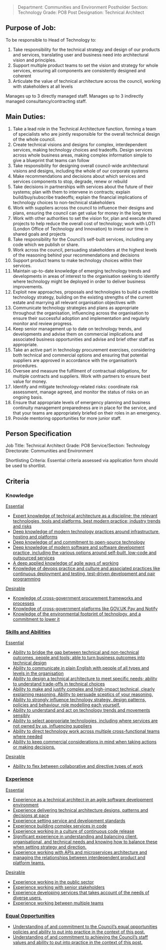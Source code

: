 


>Department: Communities and Environment
>Postholder Section: Technology
>Grade: PO8
>Post Designation: Technical Architect

## Purpose of Job:
To be responsible to Head of Technology to:
1.  Take responsibility for the technical strategy and design of our products and services, translating user and business need into architectural vision and principles.
2.  Support multiple product teams to set the vision and strategy for whole services, ensuring all components are consistently designed and coherent
3.  Articulate the value of technical architecture across the council, working with stakeholders at all levels

Manages up to 3 directly managed staff.
Manages up to 3 indirectly managed consultancy/contracting staff.

## Main Duties:
1.  Take a lead role in the Technical Architecture function, forming a team of specialists who are jointly responsible for the overall technical design of the whole council.
2.  Create technical visions and designs for complex, interdependent services, making technology choices and tradeoffs. Design services across whole business areas, making complex information simple to give a blueprint that teams can follow
3.  Take responsibility for designing overall council-wide architectural visions and designs, including the whole of our corporate systems
4.  Make recommendations and decisions about which services and services components to stop, degrade, renew or rebuild
5.  Take decisions in partnerships with services about the future of their systems; plan with them to intervene in contracts; explain build/buy/subscribe tradeoffs; explain the financial implications of technology choices to non-technical stakeholders
6.  Work with suppliers across the council to influence their designs and plans, ensuring the council can get value for money in the long term
7.  Work with other authorities to set the vision for, plan and execute shared projects to help reduce the overall cost of technology; work with LOTI (London Office of Technology and Innovation) to invest our time in shared goals and projects
8.  Take responsibility for the Council’s self-built services, including any code which we publish or share.
9.  Work across the council, persuading stakeholders at the highest levels of the reasoning behind your recommendations and decisions
10.  Support product teams to make technology choices within their services.
11.  Maintain up-to-date knowledge of emerging technology trends and developments in areas of interest to the organisation seeking to identify where technology might be deployed in order to deliver business improvements.
12.  Exploit new approaches, proposals and technologies to build a credible technology strategy, building on the existing strengths of the current estate and marrying all relevant organisation objectives with
13.  Communicate technology strategies and plans as appropriate throughout the organisation, influencing across the organisation to ensure their successful adoption and implementation and regularly monitor and review progress.
14.  Keep senior management up to date on technology trends, and developments and advise them on commercial implications and associated business opportunities and advise and brief other staff as appropriate.
15.  Take an active part in technology procurement exercises, considering both technical and commercial options and ensuring that potential suppliers are approved in accordance with the organisation’s procedures.
16.  Oversee and measure the fulfilment of contractual obligations, for multiple contracts and suppliers. Work with partners to ensure best value for money.
17.  Identify and mitigate technology-related risks: coordinate risk assessment, manage agreed, and monitor the status of risks on an ongoing basis.
18.  Ensure that appropriate levels of emergency planning and business continuity management preparedness are in place for the service, and that your teams are appropriately briefed on their roles in an emergency.
19.  Provide mentoring opportunities for more junior staff.

## Person Specification
Job Title: Technical Architect
Grade: PO8
Service/Section: Technology
Directorate: Communities and Environment

Shortlisting Criteria: Essential criteria assessed via application form should be used to shortlist.

## Criteria 
### Knowledge
<u>Essential
-   Expert knowledge of technical architecture as a discipline; the relevant technologies, tools and platforms, best modern practice; industry trends and risks
-   Deep knowledge of modern technology practices around infrastructure, hosting and platforms
-   Deep knowledge of and commitment to open-source technology
-   Deep knowledge of modern software and software development practice, including the various options around self-built, low-code and outsourced services
-   A deep applied knowledge of agile ways of working
-   Knowledge of devops practice and culture and associated practices like continuous deployment and testing, test-driven development and pair programming

<u>Desirable
-   Knowledge of cross-government procurement frameworks and processes
-   Knowledge of cross-government platforms like GOV.UK Pay and Notify
- Knowledge of the environmental footprint of technology, and a commitment to lower it

### Skills and Abilities
<u>Essential
-   Ability to bridge the gap between technical and non-technical outcomes, people and tools; able to turn business outcomes into technical design
-   Ability to communicate in plain English with people of all types and levels in the organisation
-   Ability to design a technical architecture to meet specific needs; ability to understand trade-offs in technical choices
-   Ability to make and justify complex and high-impact technical, clearly explaining reasoning. Ability to persuade sceptics of your reasoning.
-   Ability to strongly influence technology strategy, design patterns, policies and behaviour, role modelling each yourself.
-   Ability to understand and act on technology trends and movements sensibly
-   Ability to select appropriate technologies, including where services are not owned by us, influencing suppliers
-   Ability to direct technology work across multiple cross-functional teams where needed
-   Ability to keep commercial considerations in mind when taking actions or making decisions.

<u>Desirable
-   Ability to flex between collaborative and directive types of work

### Experience
<u>Essential
-   Experience as a technical architect in an agile software development environment
-   Experience delivering technical architecture designs, patterns and decisions at pace
-   Experience setting service and development standards
-   Experience building complex services in code
-   Experience working in a culture of continuous code release
-   Significant experience in understanding and balancing client, organisational, and technical needs and knowing how to balance these when setting strategy and direction.
-   Experience working with APIs and microservices architecture and managing the relationships between interdependent product and platform teams.
    
<u>Desirable
-   Experience working in the public sector
-   Experience working with senior stakeholders
-   Experience developing services that takes account of the needs of diverse users.
-   Experience working between multiple teams

### Equal Opportunities
-   Understanding of and commitment to the Council’s equal opportunities policies and ability to put into practice in the context of this post.
-   Understanding of and commitment to achieving the Council’s staff values and ability to put into practice in the context of this post.
